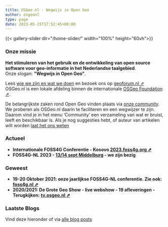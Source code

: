 ```yaml
---
title: OSGeo.nl - Wegwijs in Open Geo
author: osgeonl
type: page
date: 2023-05-15T17:52:45+00:00
---
```


  
{{< gallery-slider dir="/home-slider/" width="100%" height="60vh">}}
<!--  no-fa="true" no-jquery="true"  -->

### Onze missie

**Het stimuleren van het gebruik en de ontwikkeling van 
open source software voor geo-informatie in het Nederlandse taalgebied**.  
Onze slogan: **"Wegwijs in Open Geo"**.

Lees [wie we zijn en wat we doen][1] en bezoek ons op [geoforum.nl &neArr;][2]  
OSGeo.nl is een lokale afdeling binnen de internationale
[OSGeo Foundation &neArr;](https://osgeo.org).

De belangrijkste zaken rond Open Geo vinden plaats via [onze community][1].
We proberen als OSGeo.nl daarin te faciliteren en een wegwijzer te zijn. 
Daarom vind je in het menu &#8216;Community&#8217; een verzameling van wat er 
bruist, leeft en beschikbaar is. Als je nog suggesties hebt, 
of auteur van artikelen wilt worden [laat het ons weten][2]

### Actueel

- **Internationale FOSS4G Conferentie - Kosovo [2023.foss4g.org &neArr;](https://2023.foss4g.org/)**
- **FOSS4G-NL 2023 - [13/14 sept Middelburg](https://foss4g.nl) - we zijn bezig**

### Geweest
* **19-20 Oktober 2021: onze jaarlijkse FOSS4G-NL conferentie. Zie ook: [foss4g.nl &neArr;](https://foss4g.nl) <span class="wpel-icon wpel-image wpel-icon-19"></span>**  
* **2020/2021: De Grote Geo Show - live webshow - 19 afleveringen - Terugkijken: [tv.osgeo.nl &neArr;](https://tv.osgeo.nl) <span class="wpel-icon wpel-image wpel-icon-19"></span>**   

### Laatste Blogs

Vind deze hieronder of via [alle blog posts][3]

 [1]: /about/
 [2]: /geoforum-nl/
 [3]: /posts/
